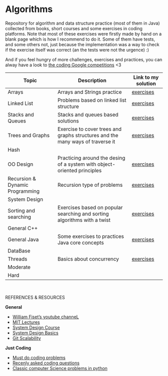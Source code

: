 # Algorithms
Repository for algorithm and data structure practice (most of them in Java) collected from books, short courses and some exercises in coding platforms. Note that most of these exercises were firstly made by hand on a blank page which is how I recommend to do it. Some of them have tests, and some others not, just because the implementation was a way to check if the exercise itself was correct (an the tests were not the urgence) :)

And if you feel hungry of more challenges, exercises and practices, you can alway have a look to [the coding Google competitions](https://codingcompetitions.withgoogle.com) <3

Topic | Description | Link to my solution
--------------- | --------------- | ---------------
Arrays                | Arrays and Strings practice                 |[exercises](https://github.com/Luisa13/Algorithms/tree/main/Algorithms/Arrays)
Linked List           | Problems based on linked list structure     |[exercises](https://github.com/Luisa13/Algorithms/tree/main/Algorithms/LinkedList)
Stacks and Queues     | Stacks and queues based solutions             |[exercises](https://github.com/Luisa13/Algorithms/tree/main/Algorithms/Stacks)
Trees and Graphs      | Exercise to cover trees and graphs structures and the many ways of traverse it |[exercises](https://github.com/Luisa13/Algorithms/tree/main/Algorithms/Trees)
Hash                  |              |[]()
OO Design             | Practicing around the desing of a system with object-oriented principles |[exercises](https://github.com/Luisa13/Algorithms/tree/main/Algorithms/OODesign)
Recursion & Dynamic Programming  | Recursion type of problems  |[exercises](https://github.com/Luisa13/Algorithms/tree/main/Algorithms/Recursion)
System Design         |              |[]()
Sorting and searching | Exercises based on popular searching and sorting algorithms with a twist |[exercises](https://github.com/Luisa13/Algorithms/tree/main/Algorithms/SortingSearching)
General C++           |              |[]()
General Java          | Some exercises to practices Java core concepts |[exercises](https://github.com/Luisa13/Algorithms/tree/main/Algorithms/JavaCore)
DataBase              |              |[]()
Threads               | Basics about concurrency   |[exercises](https://github.com/Luisa13/Algorithms/tree/main/Algorithms/Threads)
Moderate              |              |[]()
Hard                  |              |[]()





</br>

REFERENCES & RESOURCES

**General**
- [William Fiset’s youtube channeL](https://www.youtube.com/channel/UCD8yeTczadqdARzQUp29PJw)
- [MIT Lectures](https://ocw.mit.edu/courses/electrical-engineering-and-computer-science/6-006-introduction-to-algorithms-fall-2011/lecture-videos/)
- [System Design Course](https://www.educative.io/courses/grokking-the-system-design-interview)
- [System Design Basics](https://github.com/donnemartin/system-design-primer)
- [Git Scalability](https://github.com/binhnguyennus/awesome-scalability)

**Just Coding**
* [Must do coding problems](https://www.geeksforgeeks.org/must-do-coding-questions-for-companies-like-amazon-microsoft-adobe/)
* [Recenly asked coding questions](https://www.geeksforgeeks.org/recently-asked-interview-questions-in-product-based-companies/)
* [Classic computer Science problems in python](https://github.com/WillKoehrsen/classic_computer_science)
